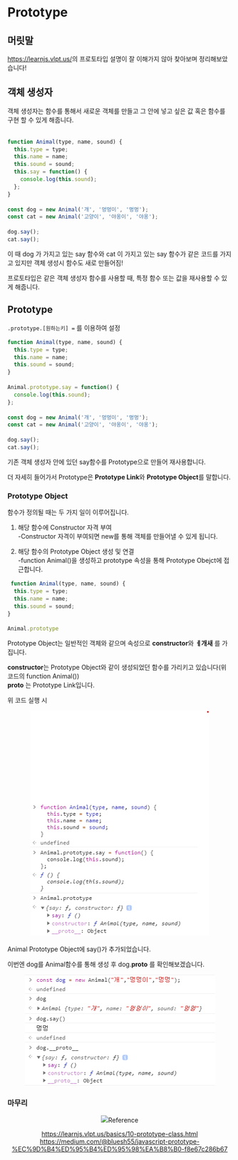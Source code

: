 # Prototype

## 머릿말
<https://learnjs.vlpt.us/>의 프로토타입 설명이 잘 이해가지 않아 찾아보며 정리해보았습니다!

## 객체 생성자
객체 생성자는 함수를 통해서 새로운 객체를 만들고 그 안에 넣고 싶은 값 혹은 함수를 구현 할 수 있게 해줍니다.
```javascript

function Animal(type, name, sound) {
  this.type = type;
  this.name = name;
  this.sound = sound;
  this.say = function() {
    console.log(this.sound);
  };
}

const dog = new Animal('개', '멍멍이', '멍멍');
const cat = new Animal('고양이', '야옹이', '야옹');

dog.say();
cat.say();

```

이 때 dog 가 가지고 있는 say 함수와 cat 이 가지고 있는 say 함수가 같은 코드를 가지고 있지만 객체 생성시 함수도 새로 만들어짐!   

프로토타입은 같은 객체 생성자 함수를 사용할 때, 특정 함수 또는 값을 재사용할 수 있게 해줍니다.   

## Prototype
`.prototype.[원하는키] =` 를 이용하여 설정

```javascript
function Animal(type, name, sound) {
  this.type = type;
  this.name = name;
  this.sound = sound;
}

Animal.prototype.say = function() {
  console.log(this.sound);
};

const dog = new Animal('개', '멍멍이', '멍멍');
const cat = new Animal('고양이', '야옹이', '야옹');

dog.say();
cat.say();
```
기존 객체 생성자 안에 있던 say함수를 Prototype으로 만들어 재사용합니다.   

더 자세히 들어가서 Prototype은 **Prototype Link**와 **Prototype Object**를 말합니다.   

### Prototype Object
함수가 정의될 때는 두 가지 일이 이루어집니다.
1. 해당 함수에 Constructor 자격 부여   
 -Constructor 자격이 부여되면 new를 통해 객체를 만들어낼 수 있게 됩니다.   

2. 해당 함수의 Prototype Object 생성 및 연결   
 -function Animal()을 생성하고 prototype 속성을 통해 Prototype Obejct에 접근합니다.   
```javascript
 function Animal(type, name, sound) {
  this.type = type;
  this.name = name;
  this.sound = sound;
}

Animal.prototype
```

Prototype Object는 일반적인 객체와 같으며 속성으로 **constructor**와 **__ㅔ개새__** 를 가집니다.   

**constructor**는 Prototype Object와 같이 생성되었던 함수를 가리키고 있습니다(위 코드의 function Animal())   
**__proto__** 는 Prototype Link입니다.

위 코드 실행 시
<center><img src = ./result.png></center><br>
Animal Prototype Object에 say()가 추가되었습니다.   

이번엔 dog를 Animal함수를 통해 생성 후 dog.__proto__ 를 확인해보겠습니다.   
<center><img src = ./result3.png></center>   

### 마무리
<center><img src="https://miro.medium.com/max/700/1*mwPfPuTeiQiGoPmcAXB-Kg.png" width="></center><br>
Prototype이 값을 재사용하는 것 뿐만 아니라 객체들이 프로토타입 체인으로 연결되어있음을 알아보았습니다.

### Reference
<https://learnjs.vlpt.us/basics/10-prototype-class.html>
<https://medium.com/@bluesh55/javascript-prototype-%EC%9D%B4%ED%95%B4%ED%95%98%EA%B8%B0-f8e67c286b67>